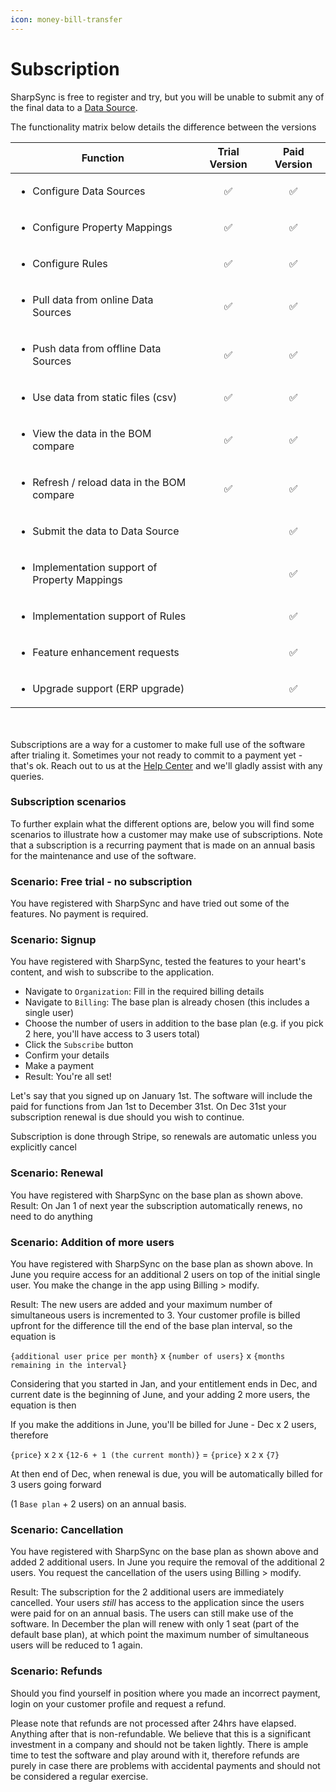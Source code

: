 ```yaml
---
icon: money-bill-transfer
---
```


# Subscription

SharpSync is free to register and try, but you will be unable to submit any of the final data to a [Data Source](broken-reference).

The functionality matrix below details the difference between the versions

<table><thead><tr><th width="496">Function</th><th width="138" align="center">Trial Version</th><th width="128" align="center">Paid Version</th></tr></thead><tbody><tr><td><ul><li>Configure Data Sources</li></ul></td><td align="center"><span data-gb-custom-inline data-tag="emoji" data-code="2705">✅</span></td><td align="center"><span data-gb-custom-inline data-tag="emoji" data-code="2705">✅</span></td></tr><tr><td><ul><li>Configure Property Mappings</li></ul></td><td align="center"><span data-gb-custom-inline data-tag="emoji" data-code="2705">✅</span></td><td align="center"><span data-gb-custom-inline data-tag="emoji" data-code="2705">✅</span></td></tr><tr><td><ul><li>Configure Rules</li></ul></td><td align="center"><span data-gb-custom-inline data-tag="emoji" data-code="2705">✅</span></td><td align="center"><span data-gb-custom-inline data-tag="emoji" data-code="2705">✅</span></td></tr><tr><td><ul><li>Pull data from online Data Sources</li></ul></td><td align="center"><span data-gb-custom-inline data-tag="emoji" data-code="2705">✅</span></td><td align="center"><span data-gb-custom-inline data-tag="emoji" data-code="2705">✅</span></td></tr><tr><td><ul><li>Push data from offline Data Sources</li></ul></td><td align="center"><span data-gb-custom-inline data-tag="emoji" data-code="2705">✅</span></td><td align="center"><span data-gb-custom-inline data-tag="emoji" data-code="2705">✅</span></td></tr><tr><td><ul><li>Use data from static files (csv)</li></ul></td><td align="center"><span data-gb-custom-inline data-tag="emoji" data-code="2705">✅</span></td><td align="center"><span data-gb-custom-inline data-tag="emoji" data-code="2705">✅</span></td></tr><tr><td><ul><li>View the data in the BOM compare</li></ul></td><td align="center"><span data-gb-custom-inline data-tag="emoji" data-code="2705">✅</span></td><td align="center"><span data-gb-custom-inline data-tag="emoji" data-code="2705">✅</span></td></tr><tr><td><ul><li>Refresh / reload data in the BOM compare</li></ul></td><td align="center"><span data-gb-custom-inline data-tag="emoji" data-code="2705">✅</span></td><td align="center"><span data-gb-custom-inline data-tag="emoji" data-code="2705">✅</span></td></tr><tr><td><ul><li>Submit the data to Data Source</li></ul></td><td align="center"></td><td align="center"><span data-gb-custom-inline data-tag="emoji" data-code="2705">✅</span></td></tr><tr><td><ul><li>Implementation support of Property Mappings</li></ul></td><td align="center"></td><td align="center"><span data-gb-custom-inline data-tag="emoji" data-code="2705">✅</span></td></tr><tr><td><ul><li>Implementation support of Rules</li></ul></td><td align="center"></td><td align="center"><span data-gb-custom-inline data-tag="emoji" data-code="2705">✅</span></td></tr><tr><td><ul><li>Feature enhancement requests</li></ul></td><td align="center"></td><td align="center"><span data-gb-custom-inline data-tag="emoji" data-code="2705">✅</span></td></tr><tr><td><ul><li>Upgrade support (ERP upgrade)</li></ul></td><td align="center"></td><td align="center"><span data-gb-custom-inline data-tag="emoji" data-code="2705">✅</span></td></tr></tbody></table>

\
\
Subscriptions are a way for a customer to make full use of the software after trialing it. Sometimes your not ready to commit to a payment yet - that's ok. Reach out to us at the [Help Center](https://sharpsync.atlassian.net/servicedesk/customer/user/login) and we'll gladly assist with any queries.

### Subscription scenarios

To further explain what the different options are, below you will find some scenarios to illustrate how a customer may make use of subscriptions. Note that a subscription is a recurring payment that is made on an annual basis for the maintenance and use of the software.

### Scenario: Free trial - no subscription

You have registered with SharpSync and have tried out some of the features. No payment is required.

### Scenario: Signup

You have registered with SharpSync, tested the features to your heart's content, and wish to subscribe to the application.

* Navigate to `Organization`: Fill in the required billing details
* Navigate to `Billing`: The base plan is already chosen (this includes a single user)
* Choose the number of users in addition to the base plan (e.g. if you pick 2 here, you'll have access to 3 users total)
* Click the `Subscribe` button
* Confirm your details
* Make a payment
* Result: You're all set!

Let's say that you signed up on January 1st. The software will include the paid for functions from Jan 1st to December 31st. On Dec 31st your subscription renewal is due should you wish to continue.&#x20;

Subscription is done through Stripe, so renewals are automatic unless you explicitly cancel

### Scenario: Renewal

You have registered with SharpSync on the base plan as shown above. Result: On Jan 1 of next year the subscription automatically renews, no need to do anything

### Scenario: Addition of more users

You have registered with SharpSync on the base plan as shown above. In June you require access for an additional 2 users on top of the initial single user. You make the change in the app using Billing > modify.

Result: The new users are added and your maximum number of simultaneous users is incremented to 3. Your customer profile is billed upfront for the difference till the end of the base plan interval, so the equation is

`{additional user price per month}` x `{number of users}` x `{months remaining in the interval}`

Considering that you started in Jan, and your entitlement ends in Dec, and current date is the beginning of June, and your adding 2 more users, the equation is then

If you make the additions in June, you'll be billed for June - Dec x 2 users, therefore

`{price}` x `2` x `{12-6 + 1 (the current month)}` = `{price}` x `2` x `{7}`

At then end of Dec, when renewal is due, you will be automatically billed for 3 users going forward&#x20;

(1 `Base plan` + 2 users) on an annual basis.

### Scenario: Cancellation

You have registered with SharpSync on the base plan as shown above and added 2 additional users. In June you require the removal of the additional 2 users. You request the cancellation of the users using Billing > modify.

Result: The subscription for the 2 additional users are immediately cancelled. Your users _still_ has access to the application since the users were paid for on an annual basis. The users can still make use of the software. In December the plan will renew with only 1 seat (part of the default base plan), at which point the maximum number of simultaneous users will be reduced to 1 again.

### Scenario: Refunds

Should you find yourself in position where you made an incorrect payment, login on your customer profile and request a refund.

Please note that refunds are not processed after 24hrs have elapsed. Anything after that is non-refundable. We believe that this is a significant investment in a company and should not be taken lightly. There is ample time to test the software and play around with it, therefore refunds are purely in case there are problems with accidental payments and should not be considered a regular exercise.
